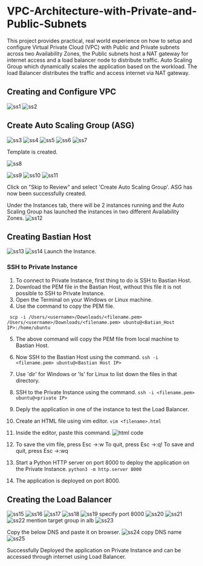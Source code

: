 # VPC-Architecture-with-Private-and-Public-Subnets

This project provides practical, real world experience on how to setup and configure Virtual Private Cloud (VPC) with Public and Private subnets across two Availability Zones, the Public subnets host a NAT gateway for  internet access and a load balancer node to distribute traffic. Auto Scaling Group which dynamically scales the application based on the workload. The load Balancer distributes the traffic and access internet via NAT gateway.


## Creating and Configure VPC
![ss1](https://github.com/user-attachments/assets/15625637-8a70-4ff0-b011-71d40bbad9e9)
![ss2](https://github.com/user-attachments/assets/2cdd83ae-f5fe-40fa-8e2c-4dc1139971bc)

## Create Auto Scaling Group (ASG)
![ss3](https://github.com/user-attachments/assets/a539a358-5fe6-4ca3-a191-6e9dd026c109)
![ss4](https://github.com/user-attachments/assets/8e10b613-9196-48bd-b72c-f3e5f1a9377e)
![ss5](https://github.com/user-attachments/assets/f91f105f-dd84-43e1-a901-dcb3c0c2cd03)
![ss6](https://github.com/user-attachments/assets/4169d292-dba8-40d4-a73a-32774fd108f6)
![ss7](https://github.com/user-attachments/assets/04ca292f-f3ff-4a12-bae9-153dbabfc86c)

Template is created.

![ss8](https://github.com/user-attachments/assets/79c1282e-2920-42ff-bdd1-241f79255002)

![ss9](https://github.com/user-attachments/assets/2d9b83f7-acf4-4937-b748-b6c258b82e9e)
![ss10](https://github.com/user-attachments/assets/906cabb1-4b71-4d9b-8878-6df434cdf675)
![ss11](https://github.com/user-attachments/assets/433f1e43-e90f-4316-b74d-6f89b2146d5c)

Click on "Skip to Review" and select 'Create Auto Scaling Group'.
ASG has now been successfully created.

Under the Instances tab, there will be 2 instances running and the Auto Scaling Group has launched the instances in two different Availability Zones.
![ss12](https://github.com/user-attachments/assets/b353f23f-5103-42b1-8419-83cf8d3145c2)

## Creating Bastian Host
![ss13](https://github.com/user-attachments/assets/249927ae-3f29-440c-a96a-e7a99647c368)
![ss14](https://github.com/user-attachments/assets/22628b03-58b1-4d1a-9ad0-aa86b7e6daa5)
Launch the Instance.

### SSH to Private Instance

1. To connect to Private Instance, first thing to do is SSH to Bastian Host.
2. Download the PEM file in the Bastian Host, without this file it is not possible to SSH to Private Instance.
3. Open the Terminal on your Windows or Linux machine.
4. Use the <scp> command to copy the PEM file.

  ``` scp -i /Users/<username>/Downloads/<filename.pem> /Users/<username>/Downloads/<filename.pem> ubuntu@<Batian_Host IP>:/home/ubuntu``` 

  5. The above command will copy the PEM file from local machine to Bastian Host.
  6. Now SSH to the Bastian Host using the command.
     ```ssh -i <filename.pem> ubuntu@<Bastian Host IP>```
  7. Use 'dir' for Windows or 'ls' for Linux to list down the files in that directory.
  8. SSH to the Private Instance using the command.
  ```ssh -i <filename.pem> ubuntu@<private IP> ```
  9. Deply the application in one of the instance to test the Load Balancer.
  10. Create an HTML file using vim editor.
      ```vim <filename>.html```
  11. Inside the editor, paste this command.
![html code](https://github.com/user-attachments/assets/bea91d34-fa3c-444f-acb0-1a728be91779)

  12. To save the vim file, press Esc ->:w
      To quit, press Esc ->:q!
      To save and quit, press Esc ->:wq
  13. Start a Python HTTP server on port 8000 to deploy the application on the Private Instance.
```python3 -m http.server 8000```
  14. The application is deployed on port 8000.

## Creating the Load Balancer

![ss15](https://github.com/user-attachments/assets/42043623-f765-41da-8324-a34568a0e428)
![ss16](https://github.com/user-attachments/assets/f7671fd6-e491-4d15-bb19-bb4c784a55d2)
![ss17](https://github.com/user-attachments/assets/b38b989c-7e0b-4398-9e04-7f9329f318e9)
![ss18](https://github.com/user-attachments/assets/5d552830-8df9-4e33-bffd-36ffddf8fba9)
![ss19 specify port 8000](https://github.com/user-attachments/assets/fc05ab62-b115-43be-be57-380dc56b073e)
![ss20](https://github.com/user-attachments/assets/b29a0d33-491f-48da-89a1-ca56bf58e6ec)
![ss21](https://github.com/user-attachments/assets/43caa2d6-0ca5-4fd5-a1ca-c4fe9ca2de1d)
![ss22 mention target group in alb](https://github.com/user-attachments/assets/893ed0b7-b02a-4527-b3b9-713cc70f2f10)
![ss23](https://github.com/user-attachments/assets/5ae1b587-b39c-4c73-88c1-faf83e733b7b)

Copy the below DNS and paste it on browser.
![ss24 copy DNS name](https://github.com/user-attachments/assets/de870a1c-1bee-46ff-bccf-5787e6ef788e)
![ss25](https://github.com/user-attachments/assets/37cc9809-51dd-4792-a130-8f9d0b0f8cf4)

Successfully Deployed the application on Private Instance and can be accessed through internet using Load Balancer.

